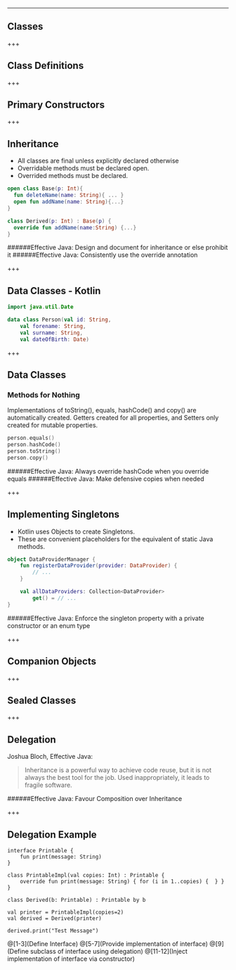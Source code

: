 ---
## Classes


+++
## Class Definitions


+++
## Primary Constructors



+++
## Inheritance
- All classes are final unless explicitly declared otherwise
- Overridable methods must be declared open.
- Overrided methods must be declared.

``` Kotlin
open class Base(p: Int){
  fun deleteName(name: String){ ... }
  open fun addName(name: String){...}
}

class Derived(p: Int) : Base(p) {
  override fun addName(name:String) {...}
}
```

######Effective Java: Design and document for inheritance or else prohibit it
######Effective Java: Consistently use the override annotation

+++
## Data Classes - Kotlin

``` Kotlin
import java.util.Date

data class Person(val id: String,
    val forename: String,
    val surname: String,
    val dateOfBirth: Date)
```

+++
## Data Classes
### Methods for Nothing
Implementations of toString(), equals, hashCode() and copy() are automatically created.
Getters created for all properties, and Setters only created for mutable properties.

``` Kotlin
person.equals()
person.hashCode()
person.toString()
person.copy()
```
######Effective Java: Always override hashCode when you override equals
######Effective Java: Make defensive copies when needed

+++
## Implementing Singletons
- Kotlin uses Objects to create Singletons.
- These are convenient placeholders for the equivalent of static Java methods.

``` Kotlin
object DataProviderManager {
    fun registerDataProvider(provider: DataProvider) {
        // ...
    }

    val allDataProviders: Collection<DataProvider>
        get() = // ...
}
```

######Effective Java: Enforce the singleton property with a private constructor or an enum type

+++
## Companion Objects


+++
## Sealed Classes


+++
## Delegation

Joshua Bloch, Effective Java:
>Inheritance is a powerful way to achieve code reuse, but it is not always the best tool for the job. Used inappropriately, it leads to fragile software.

######Effective Java: Favour Composition over Inheritance


+++
## Delegation Example
```
interface Printable {
    fun print(message: String)
}

class PrintableImpl(val copies: Int) : Printable {
    override fun print(message: String) { for (i in 1..copies) {  } }
}

class Derived(b: Printable) : Printable by b

val printer = PrintableImpl(copies=2)
val derived = Derived(printer)

derived.print("Test Message")
```
@[1-3](Define Interface)
@[5-7](Provide implementation of interface)
@[9](Define subclass of interface using delegation)
@[11-12](Inject implementation of interface via constructor)
